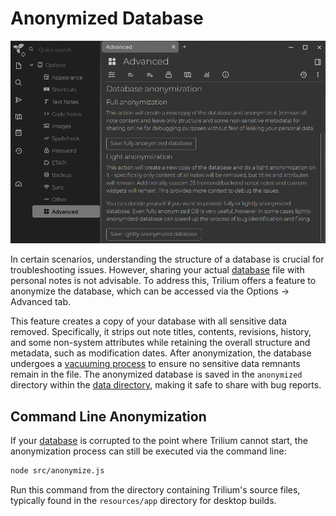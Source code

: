 # Anonymized Database

![screenshot of advanced settings](images/anonymization.png)

In certain scenarios, understanding the structure of a database is crucial for troubleshooting issues. However, sharing your actual [database](database.md) file with personal notes is not advisable. To address this, Trilium offers a feature to anonymize the database, which can be accessed via the Options -> Advanced tab.

This feature creates a copy of your database with all sensitive data removed. Specifically, it strips out note titles, contents, revisions, history, and some non-system attributes while retaining the overall structure and metadata, such as modification dates. After anonymization, the database undergoes a [vacuuming process](https://sqlite.org/lang_vacuum.html) to ensure no sensitive data remnants remain in the file. The anonymized database is saved in the `anonymized` directory within the [data directory](data-directory.md), making it safe to share with bug reports.

## Command Line Anonymization

If your [database](database.md) is corrupted to the point where Trilium cannot start, the anonymization process can still be executed via the command line:

```sh
node src/anonymize.js
```

Run this command from the directory containing Trilium's source files, typically found in the `resources/app` directory for desktop builds.
